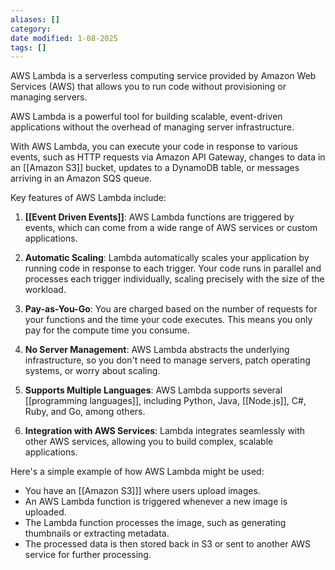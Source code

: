 ```yaml
---
aliases: []
category:
date modified: 1-08-2025
tags: []
---
```

AWS Lambda is a serverless computing service provided by Amazon Web Services (AWS) that allows you to run code without provisioning or managing servers. 

AWS Lambda is a powerful tool for building scalable, event-driven applications without the overhead of managing server infrastructure.

With AWS Lambda, you can execute your code in response to various events, such as HTTP requests via Amazon API Gateway, changes to data in an [[Amazon S3]] bucket, updates to a DynamoDB table, or messages arriving in an Amazon SQS queue.

Key features of AWS Lambda include:

1. **[[Event Driven Events]]**: AWS Lambda functions are triggered by events, which can come from a wide range of AWS services or custom applications.

2. **Automatic Scaling**: Lambda automatically scales your application by running code in response to each trigger. Your code runs in parallel and processes each trigger individually, scaling precisely with the size of the workload.

3. **Pay-as-You-Go**: You are charged based on the number of requests for your functions and the time your code executes. This means you only pay for the compute time you consume.

4. **No Server Management**: AWS Lambda abstracts the underlying infrastructure, so you don't need to manage servers, patch operating systems, or worry about scaling.

5. **Supports Multiple Languages**: AWS Lambda supports several [[programming languages]], including Python, Java, [[Node.js]], C#, Ruby, and Go, among others.

6. **Integration with AWS Services**: Lambda integrates seamlessly with other AWS services, allowing you to build complex, scalable applications.

Here's a simple example of how AWS Lambda might be used:

- You have an [[Amazon S3]]] where users upload images.
- An AWS Lambda function is triggered whenever a new image is uploaded.
- The Lambda function processes the image, such as generating thumbnails or extracting metadata.
- The processed data is then stored back in S3 or sent to another AWS service for further processing.